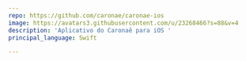 ```yaml
---
repo: https://github.com/caronae/caronae-ios
image: https://avatars3.githubusercontent.com/u/23268466?s=88&v=4
description: 'Aplicativo do Caronaê para iOS '
principal_language: Swift

---
```


